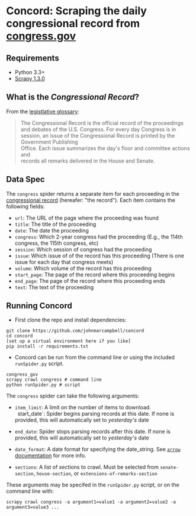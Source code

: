 # Concord: Scraping the daily congressional record from [congress.gov](https://www.congress.gov)  

## Requirements  
- Python 3.3+  
- [Scrapy 1.3.0](https://doc.scrapy.org/en/1.3/index.html)  

## What is the *Congressional Record*?  
From the [legistlative glossary](https://www.congress.gov/help/legislative-glossary):  

> The Congressional Record is the official record of the proceedings and 
> debates of the U.S. Congress. For every day Congress is in session, an 
> issue of the Congressional Record is printed by the Government Publishing  
> Office. Each issue summarizes the day's floor and committee actions and  
> records all remarks delivered in the House and Senate.  

## Data Spec  
The `congress` spider returns a separate item for each proceeding in the [congressional record](https://www.congress.gov/congressional-record) (hereafer: "the record"). Each item contains the following fields:  

- `url`: The URL of the page where the proceeding was found  
- `title`: The title of the proceeding  
- `date`: The date the proceeding  
- `congress`: Which 2-year congress had the proceeding (E.g., the 114th congress, the 115th congress, etc)  
- `session`: Which session of congress had the proceeding  
- `issue`: Which issue of of the record has this proceeding (There is one issue for each day that congress meets)  
- `volume`: Which volume of the record has this proceeding  
- `start_page`: The page of the record where this proceeding begins  
- `end_page`: The page of the record where this proceeding ends  
- `text`: The text of the proceeding  

## Running Concord  

- First clone the repo and install dependencies:  
```shell  
git clone https://github.com/johnmarcampbell/concord  
cd concord  
[set up a virtual environment here if you like]  
pip install -r requirements.txt  
```  

- Concord can be run from the command line or using the included `runSpider.py` script.  
```shell  
congress_gov  
scrapy crawl congress # command line  
python runSpider.py # script  
```  

The `congress` spider can take the following arguments:  
- `item_limit`: A limit on the number of items to download.  
` `start_date`: Spider begins parsing records at this date. If none is provided, this will automatically set to *yesterday's* date  
- `end_date`: Spider stops parsing records after this date. If none is provided, this will automatically set to *yesterday's* date  
- `date_format`: A date format for specifying the date_string.  See [`arrow` documentation](http://crsmithdev.com/arrow/#tokens) for more info. 

- `sections`: A list of sections to crawl. Must be selected from `senate-section`, `house-section`, or `extensions-of-remarks-section`  

These arguments may be specifed in the `runSpider.py` script, or on the command line with:  

```shell  
scrapy crawl congress -a argument1=value1 -a argument2=value2 -a argument3=value3 ...  
```  
